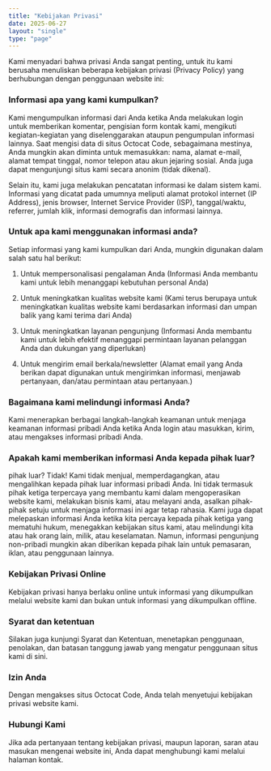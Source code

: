 ```yaml
---
title: "Kebijakan Privasi"
date: 2025-06-27
layout: "single"
type: "page"
---
```


Kami menyadari bahwa privasi Anda sangat penting, untuk itu kami berusaha menuliskan beberapa kebijakan privasi (Privacy Policy) yang berhubungan dengan penggunaan website ini:

### Informasi apa yang kami kumpulkan?

Kami mengumpulkan informasi dari Anda ketika Anda melakukan login untuk memberikan komentar, pengisian form kontak kami, mengikuti kegiatan-kegiatan yang diselenggarakan ataupun pengumpulan informasi lainnya. Saat mengisi data di situs Octocat Code, sebagaimana mestinya, Anda mungkin akan diminta untuk memasukkan: nama, alamat e-mail, alamat tempat tinggal, nomor telepon atau akun jejaring sosial. Anda juga dapat mengunjungi situs kami secara anonim (tidak dikenal).

Selain itu, kami juga melakukan pencatatan informasi ke dalam sistem kami. Informasi yang dicatat pada umumnya meliputi alamat protokol internet (IP Address), jenis browser, Internet Service Provider (ISP), tanggal/waktu, referrer, jumlah klik, informasi demografis dan informasi lainnya.

### Untuk apa kami menggunakan informasi anda?

Setiap informasi yang kami kumpulkan dari Anda, mungkin digunakan dalam salah satu hal berikut:

1. Untuk mempersonalisasi pengalaman Anda (Informasi Anda membantu kami untuk lebih menanggapi kebutuhan personal Anda)

2. Untuk meningkatkan kualitas website kami (Kami terus berupaya untuk meningkatkan kualitas website kami berdasarkan informasi dan umpan balik yang kami terima dari Anda)

3. Untuk meningkatkan layanan pengunjung (Informasi Anda membantu kami untuk lebih efektif menanggapi permintaan layanan pelanggan Anda dan dukungan yang diperlukan)

4. Untuk mengirim email berkala/newsletter (Alamat email yang Anda berikan dapat digunakan untuk mengirimkan informasi, menjawab pertanyaan, dan/atau permintaan atau pertanyaan.)

### Bagaimana kami melindungi informasi Anda?

Kami menerapkan berbagai langkah-langkah keamanan untuk menjaga keamanan informasi pribadi Anda ketika Anda login atau masukkan, kirim, atau mengakses informasi pribadi Anda.

### Apakah kami memberikan informasi Anda kepada pihak luar?

pihak luar?
Tidak! Kami tidak menjual, memperdagangkan, atau mengalihkan kepada pihak luar informasi pribadi Anda. Ini tidak termasuk pihak ketiga terpercaya yang membantu kami dalam mengoperasikan website kami, melakukan bisnis kami, atau melayani anda, asalkan pihak-pihak setuju untuk menjaga informasi ini agar tetap rahasia. Kami juga dapat melepaskan informasi Anda ketika kita percaya kepada pihak ketiga yang mematuhi hukum, menegakkan kebijakan situs kami, atau melindungi kita atau hak orang lain, milik, atau keselamatan. Namun, informasi pengunjung non-pribadi mungkin akan diberikan kepada pihak lain untuk pemasaran, iklan, atau penggunaan lainnya.

### Kebijakan Privasi Online

Kebijakan privasi hanya berlaku online untuk informasi yang dikumpulkan melalui website kami dan bukan untuk informasi yang dikumpulkan offline.

### Syarat dan ketentuan

Silakan juga kunjungi Syarat dan Ketentuan, menetapkan penggunaan, penolakan, dan batasan tanggung jawab yang mengatur penggunaan situs kami di sini.

### Izin Anda

Dengan mengakses situs Octocat Code, Anda telah menyetujui kebijakan privasi website kami.

### Hubungi Kami

Jika ada pertanyaan tentang kebijakan privasi, maupun laporan, saran atau masukan mengenai website ini, Anda dapat menghubungi kami melalui halaman kontak.